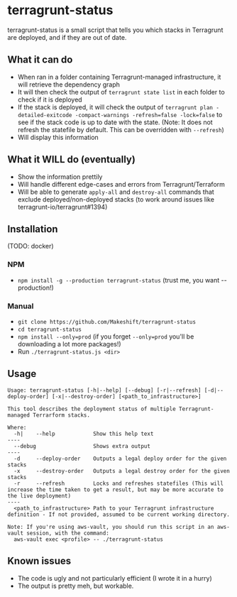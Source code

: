 # terragrunt-status

terragrunt-status is a small script that tells you which stacks in Terragrunt are deployed, and if they are out of date.

## What it can do

- When ran in a folder containing Terragrunt-managed infrastructure, it will retrieve the dependency graph
- It will then check the output of `terragrunt state list` in each folder to check if it is deployed
- If the stack is deployed, it will check the output of `terragrunt plan -detailed-exitcode -compact-warnings -refresh=false -lock=false` to see if the stack code is up to date with the state. (Note: It does not refresh the statefile by default. This can be overridden with `--refresh`)
- Will display this information

## What it WILL do (eventually)

- Show the information prettily
- Will handle different edge-cases and errors from Terragrunt/Terraform
- Will be able to generate `apply-all` and `destroy-all` commands that exclude deployed/non-deployed stacks (to work around issues like terragrunt-io/terragrunt#1394)

## Installation

(TODO: docker)

### NPM

- `npm install -g --production terragrunt-status` (trust me, you want --production!)

### Manual

- `git clone https://github.com/Makeshift/terragrunt-status`
- `cd terragrunt-status`
- `npm install --only=prod` (if you forget `--only=prod` you'll be downloading a lot more packages!)
- Run `./terragrunt-status.js <dir>`

## Usage

```
Usage: terragrunt-status [-h|--help] [--debug] [-r|--refresh] [-d|--deploy-order] [-x|--destroy-order] [<path_to_infrastructure>]

This tool describes the deployment status of multiple Terragrunt-managed Terrarform stacks.

Where:
  -h|    --help            Show this help text
----
  --debug                  Shows extra output
----
  -d     --deploy-order    Outputs a legal deploy order for the given stacks
  -x     --destroy-order   Outputs a legal destroy order for the given stacks
  -r     --refresh         Locks and refreshes statefiles (This will increase the time taken to get a result, but may be more accurate to the live deployment)
----
  <path_to_infrastructure> Path to your Terragrunt infrastructure definition - If not provided, assumed to be current working directory.

Note: If you're using aws-vault, you should run this script in an aws-vault session, with the command:
  aws-vault exec <profile> -- ./terragrunt-status
```

## Known issues

- The code is ugly and not particularly efficient (I wrote it in a hurry)
- The output is pretty meh, but workable.
